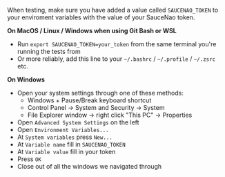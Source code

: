 When testing, make sure you have added a value called `SAUCENAO_TOKEN` to your enviroment variables with the value of your SauceNao token.

**On MacOS / Linux / Windows when using Git Bash or WSL**
- Run `export SAUCENAO_TOKEN=your_token` from the same terminal you're running the tests from
- Or more reliably, add this line to your `~/.bashrc` / `~/.profile` / `~/.zsrc` etc.

**On Windows**
- Open your system settings through one of these methods:
  - Windows + Pause/Break keyboard shortcut
  - Control Panel -> System and Security -> System
  - File Explorer window -> right click "This PC" -> Properties
- Open `Advanced System Settings` on the left
- Open `Environment Variables...`
- At `System variables` press `New...`
- At `Variable name` fill in `SAUCENAO_TOKEN`
- At `Variable value` fill in your token
- Press `OK`
- Close out of all the windows we navigated through